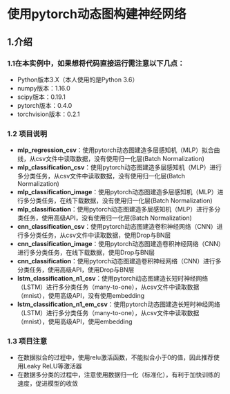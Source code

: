 # 使用pytorch动态图构建神经网络

## 1.介绍
### 1.1在本实例中，如果想将代码直接运行需注意以下几点：
* Python版本3.X（本人使用的是Python 3.6）
* numpy版本：1.16.0
* scipy版本：0.19.1
* pytorch版本：0.4.0
* torchvision版本：0.2.1
### 1.2 项目说明
* **mlp_regression_csv**：使用pytorch动态图建造多层感知机（MLP）拟合曲线，从csv文件中读取数据，没有使用归一化层(Batch Normalization)
* **mlp_classification_csv**：使用pytorch动态图建造多层感知机（MLP）进行多分类任务，从csv文件中读取数据，没有使用归一化层(Batch Normalization)
* **mlp_classification_image**：使用pytorch动态图建造多层感知机（MLP）进行多分类任务，在线下载数据，没有使用归一化层(Batch Normalization)
* **mlp_classification**：使用pytorch动态图建造多层感知机（MLP）进行多分类任务，使用高级API，没有使用归一化层(Batch Normalization)
* **cnn_classification_csv**：使用pytorch动态图建造卷积神经网络（CNN）进行多分类任务，从csv文件中读取数据，使用Drop与BN层
* **cnn_classification_image**：使用pytorch动态图建造卷积神经网络（CNN）进行多分类任务，在线下载数据，使用Drop与BN层
* **cnn_classification**：使用pytorch动态图建造卷积神经网络（CNN）进行多分类任务，使用高级API，使用Drop与BN层
* **lstm_classification_n1_csv**：使用pytorch动态图建造长短时神经网络（LSTM）进行多分类任务（many-to-one），从csv文件中读取数据（mnist），使用高级API，没有使用embedding
* **lstm_classification_n1_em_csv**：使用pytorch动态图建造长短时神经网络（LSTM）进行多分类任务（many-to-one），从csv文件中读取数据（mnist），使用高级API，使用embedding
### 1.3 项目注意

* 在数据拟合的过程中，使用relu激活函数，不能拟合小于0的值，因此推荐使用Leaky ReLU等激活器
* 在数据多分类的过程中，注意使用数据归一化（标准化），有利于加快训练的速度，促进模型的收敛